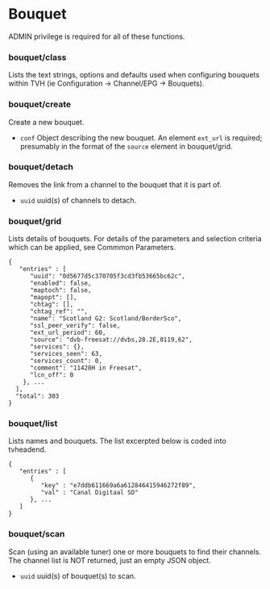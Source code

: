 # Bouquet

ADMIN privilege is required for all of these functions.

### bouquet/class

Lists the text strings, options and defaults used when configuring bouquets within TVH (ie Configuration -> Channel/EPG -> Bouquets).

### bouquet/create

Create a new bouquet.

* `conf` Object describing the new bouquet. An element `ext_url` is required; presumably in the format of the `source` element in bouquet/grid.

### bouquet/detach

Removes the link from a channel to the bouquet that it is part of.

* `uuid` uuid(s) of channels to detach.

### bouquet/grid

Lists details of bouquets. For details of the parameters and selection criteria which can be applied, see Commmon Parameters.

```
{
   "entries" : [
      "uuid": "0d5677d5c370705f3cd3fb53665bc62c",
      "enabled": false,
      "maptoch": false,
      "mapopt": [],
      "chtag": [],
      "chtag_ref": "",
      "name": "Scotland G2: Scotland/BorderSco",
      "ssl_peer_verify": false,
      "ext_url_period": 60,
      "source": "dvb-freesat://dvbs,28.2E,0119,62",
      "services": {},
      "services_seen": 63,
      "services_count": 0,
      "comment": "11428H in Freesat",
      "lcn_off": 0
    }, ...
  ],
  "total": 303
}
```

### bouquet/list

Lists names and bouquets. The list excerpted below is coded into tvheadend.

```
{
   "entries" : [
      {
         "key" : "e7ddb611669a6a612846415946272f89",
         "val" : "Canal Digitaal SD"
      }, ...
   ]
}
```

### bouquet/scan

Scan (using an available tuner) one or more bouquets to find their channels. The channel list is NOT returned, just an empty JSON object.

* `uuid` uuid(s) of bouquet(s) to scan.
